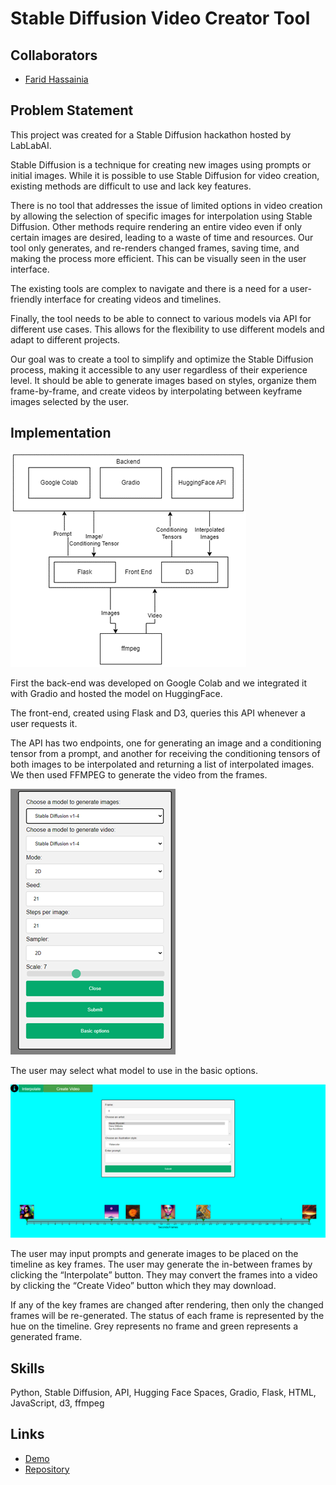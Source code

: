 # Stable Diffusion Video Creator Tool

## <span> Collaborators </span>

- [Farid Hassainia](https://www.linkedin.com/in/farid-hassainia-ca/)

## <span> Problem Statement </span>

This project was created for a Stable Diffusion hackathon hosted by LabLabAI.

Stable Diffusion is a technique for creating new images using prompts or initial images. While it is possible to use Stable Diffusion for video creation, existing methods are difficult to use and lack key features.

There is no tool that addresses the issue of limited options in video creation by allowing the selection of specific images for interpolation using Stable Diffusion. Other methods require rendering an entire video even if only certain images are desired, leading to a waste of time and resources. Our tool only generates, and re-renders changed frames, saving time, and making the process more efficient. This can be visually seen in the user interface.

The existing tools are complex to navigate and there is a need for a user-friendly interface for creating videos and timelines.

Finally, the tool needs to be able to connect to various models via API for different use cases. This allows for the flexibility to use different models and adapt to different projects.

Our goal was to create a tool to simplify and optimize the Stable Diffusion process, making it accessible to any user regardless of their experience level. It should be able to generate images based on styles, organize them frame-by-frame, and create videos by interpolating between keyframe images selected by the user.

## <span> Implementation </span>

![Implementation](images/sd_tool/implementation.png)

First the back-end was developed on Google Colab and we integrated it with Gradio and hosted the model on HuggingFace.

The front-end, created using Flask and D3, queries this API whenever a user requests it.

The API has two endpoints, one for generating an image and a conditioning tensor from a prompt, and another for receiving the conditioning tensors of both images to be interpolated and returning a list of interpolated images.
We then used FFMPEG to generate the video from the frames.

![Implementation](images/sd_tool/menu.png)

The user may select what model to use in the basic options.

![Implementation](images/sd_tool/interface.png)

The user may input prompts and generate images to be placed on the timeline as key frames. The user may generate the in-between frames by clicking the “Interpolate” button. They may convert the frames into a video by clicking the “Create Video” button which they may download.

If any of the key frames are changed after rendering, then only the changed frames will be re-generated. The status of each frame is represented by the hue on the timeline. Grey represents no frame and green represents a generated frame.

## <span> Skills </span>

Python, Stable Diffusion, API, Hugging Face Spaces, Gradio, Flask, HTML, JavaScript, d3, ffmpeg

## <span> Links </span>

- [Demo](https://kael558.github.io/supreme-octo-tribble/)
- [Repository](https://github.com/kael558/supreme-octo-tribble)
